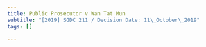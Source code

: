 ```yaml
---
title: Public Prosecutor v Wan Tat Mun
subtitle: "[2019] SGDC 211 / Decision Date: 11\_October\_2019"
tags: []

---
```

